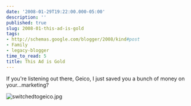```yaml
---
date: '2008-01-29T19:22:00.000-05:00'
description: ''
published: true
slug: 2008-01-this-ad-is-gold
tags:
- http://schemas.google.com/blogger/2008/kind#post
- Family
- legacy-blogger
time_to_read: 5
title: This Ad is Gold
---
```


If you're listening out there, Geico, I just saved you a bunch of money on your...marketing?

![switchedtogeico.jpg](switchedtogeico.jpg)</a>